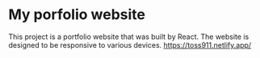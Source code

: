 # My porfolio website

This project is a portfolio website that was built by React. The website is designed to be responsive to various devices.
https://toss911.netlify.app/
